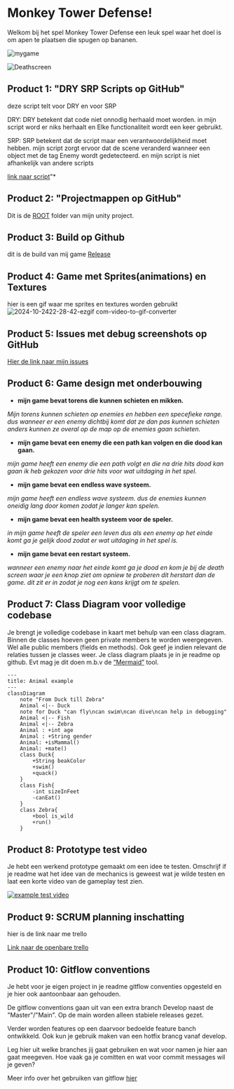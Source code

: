 # Monkey Tower Defense!

Welkom bij het spel Monkey Tower Defense een leuk spel waar het doel is om apen te plaatsen die spugen op bananen.

![mygame](https://github.com/user-attachments/assets/1d934c02-0ebe-4f9f-89d3-00be085ac16a)


![Deathscreen](https://github.com/user-attachments/assets/23290600-8d43-4b71-b188-55f6595768f9)



## Product 1: "DRY SRP Scripts op GitHub"

deze script telt voor DRY en voor SRP 

DRY:  DRY betekent dat code niet onnodig herhaald moet worden. in mijn script word er niks herhaalt en Elke functionaliteit wordt een keer gebruikt.


SRP:  SRP betekent dat de script maar een verantwoordelijkheid moet hebben. mijn script zorgt ervoor dat de scene veranderd wanneer een object met de tag Enemy wordt gedetecteerd. en mijn script is niet afhankelijk van andere scripts

[link naar script](https://github.com/KayraTasMA/TowerDefenseTemplate/blob/master/tower%20defense/Assets/scripts/SceneScripts/SceneSwitcher.cs)"*

## Product 2: "Projectmappen op GitHub"
 

Dit is de [ROOT](https://github.com/KayraTasMA/TowerDefenseTemplate/tree/master/tower%20defense) folder van mijn unity project.


## Product 3: Build op Github 
dit is de build van mij game 
[Release](https://github.com/KayraTasMA/TowerDefenseTemplate/releases/tag/eindpresentatie)

## Product 4: Game met Sprites(animations) en Textures 
hier is een gif waar me sprites en textures worden gebruikt
![2024-10-2422-28-42-ezgif com-video-to-gif-converter](https://github.com/user-attachments/assets/084d7197-e825-4c40-8028-ec0c06bf4385)

## Product 5: Issues met debug screenshots op GitHub 
 
[Hier de link naar mijn issues](https://github.com/KayraTasMA/TowerDefenseTemplate/issues/1)

## Product 6: Game design met onderbouwing 


*  **mijn game bevat torens die kunnen schieten en mikken.** 

*Mijn torens kunnen schieten op enemies en hebben een specefieke range. dus wanneer er een enemy dichtbij komt dat ze dan pas kunnen schieten anders kunnen ze overal op de map op de enemies gaan schieten.*

*  **mijn game bevat een enemy die een path kan volgen en die dood kan gaan.**  

*mijn game heeft een enemy die een path volgt en die na drie hits dood kan gaan ik heb gekozen voor drie hits voor wat uitdaging in het spel.*

*  **mijn game bevat een endless wave systeem.**

*mijn game heeft een endless wave systeem. dus de enemies kunnen oneidig lang door komen zodat je langer kan spelen.*

*  **mijn game bevat een health systeem voor de speler.** 

*in mijn game heeft de speler een leven dus als een enemy op het einde komt ga je gelijk dood zodat er wat uitdaging in het spel is.*

*  **mijn game bevat een restart systeem.**

*wanneer een enemy naar het einde komt ga je dood en kom je bij de death screen waar je een knop ziet om opniew te proberen dit herstart dan de game. dit zit er in zodat je nog een kans krijgt om te spelen.*

## Product 7: Class Diagram voor volledige codebase 

Je brengt je volledige codebase in kaart met behulp van een class diagram. Binnen de classes hoeven geen private members te worden weergegeven. Wel alle public members (fields en methods). Ook geef je indien relevant de relaties tussen je classes weer. Je class diagram plaats je in je readme op github. Evt mag je dit doen m.b.v de [“Mermaid”](https://mermaid.js.org/syntax/classDiagram.html) tool.


```mermaid
---
title: Animal example
---
classDiagram
    note "From Duck till Zebra"
    Animal <|-- Duck
    note for Duck "can fly\ncan swim\ncan dive\ncan help in debugging"
    Animal <|-- Fish
    Animal <|-- Zebra
    Animal : +int age
    Animal : +String gender
    Animal: +isMammal()
    Animal: +mate()
    class Duck{
        +String beakColor
        +swim()
        +quack()
    }
    class Fish{
        -int sizeInFeet
        -canEat()
    }
    class Zebra{
        +bool is_wild
        +run()
    }

```

## Product 8: Prototype test video
Je hebt een werkend prototype gemaakt om een idee te testen. Omschrijf if je readme wat het idee van de mechanics is geweest wat je wilde testen en laat een korte video van de gameplay test zien. 

[![example test video](https://ucarecdn.com/dbdc3ad0-f375-40ad-8987-9e6451b28b50/)](https://www.youtube.com/watch?v=CzzRML1swF0)

## Product 9: SCRUM planning inschatting 
hier is de link naar me trello

[Link naar de openbare trello](https://trello.com/b/l91ZXLqZ/tower-defense)

## Product 10: Gitflow conventions

Je hebt voor je eigen project in je readme gitflow conventies opgesteld en je hier ook aantoonbaar aan gehouden. 

De gitflow conventions gaan uit van een extra branch Develop naast de "Master"/"Main". Op de main worden alleen stabiele releases gezet.

Verder worden features op een daarvoor bedoelde feature banch ontwikkeld. Ook kun je gebruik maken van een hotfix brancg vanaf develop.

Leg hier uit welke branches jij gaat gebruiken en wat voor namen je hier aan gaat meegeven. Hoe vaak ga je comitten en wat voor commit messages wil je geven?

Meer info over het gebruiken van gitflow [hier](https://www.atlassian.com/git/tutorials/comparing-workflows/gitflow-workflow)

